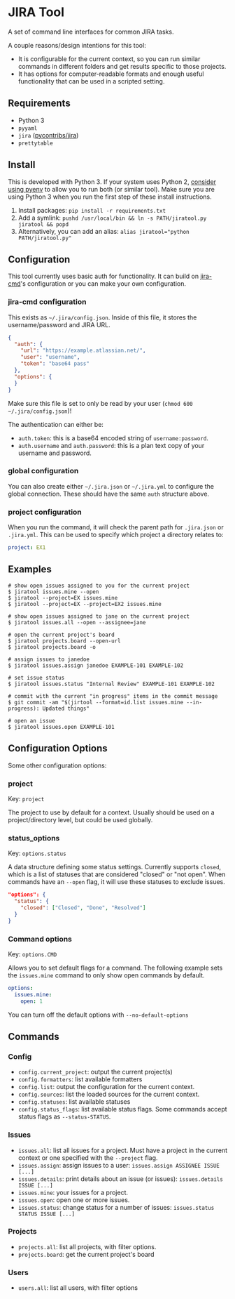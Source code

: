 # JIRA Tool

A set of command line interfaces for common JIRA tasks.

A couple reasons/design intentions for this tool:

* It is configurable for the current context, so you can run similar commands in
  different folders and get results specific to those projects.
* It has options for computer-readable formats and enough useful functionality
  that can be used in a scripted setting.

## Requirements

* Python 3
* `pyyaml`
* `jira` ([pycontribs/jira](https://github.com/pycontribs/jira))
* `prettytable`

## Install

This is developed with Python 3. If your system uses Python 2, [consider using pyenv](https://github.com/yyuu/pyenv) to allow you to run both (or similar tool). Make sure you are using Python 3 when you run the first step of these install instructions.

1. Install packages: `pip install -r requirements.txt`
1. Add a symlink: `pushd /usr/local/bin && ln -s PATH/jiratool.py jiratool && popd`
1. Alternatively, you can add an alias: `alias jiratool="python PATH/jiratool.py"`

## Configuration

This tool currently uses basic auth for functionality. It can build on [jira-cmd](https://github.com/germanrcuriel/jira-cmd)'s configuration or you can make your own configuration.

### jira-cmd configuration

This exists as `~/.jira/config.json`. Inside of this file, it stores the username/password and JIRA URL.

```json
{
  "auth": {
    "url": "https://example.atlassian.net/",
    "user": "username",
    "token": "base64 pass"
  },
  "options": {
  }
}
```

Make sure this file is set to only be read by your user (`chmod 600 ~/.jira/config.json`)!

The authentication can either be:

* `auth.token`: this is a base64 encoded string of `username:password`.
* `auth.username` and `auth.password`: this is a plan text copy of your username and password.

### global configuration

You can also create either `~/.jira.json` or `~/.jira.yml` to configure the global connection. These should have the same `auth` structure above.

### project configuration

When you run the command, it will check the parent path for `.jira.json` or `.jira.yml`. This can be used to specify which project a directory relates to:

```yaml
project: EX1
```

## Examples

```shell
# show open issues assigned to you for the current project
$ jiratool issues.mine --open
$ jiratool --project=EX issues.mine
$ jiratool --project=EX --project=EX2 issues.mine

# show open issues assigned to jane on the current project
$ jiratool issues.all --open --assignee=jane

# open the current project's board
$ jiratool projects.board --open-url
$ jiratool projects.board -o

# assign issues to janedoe
$ jiratool issues.assign janedoe EXAMPLE-101 EXAMPLE-102

# set issue status
$ jiratool issues.status "Internal Review" EXAMPLE-101 EXAMPLE-102

# commit with the current "in progress" items in the commit message
$ git commit -am "$(jirtool --format=id.list issues.mine --in-progress): Updated things"

# open an issue
$ jiratool issues.open EXAMPLE-101
```

## Configuration Options

Some other configuration options:

### project

Key: `project`

The project to use by default for a context. Usually should be used on a project/directory level, but could be used globally.

### status_options

Key: `options.status`

A data structure defining some status settings. Currently supports `closed`, which is a list of statuses that are considered "closed" or "not open". When commands have an `--open` flag, it will use these statuses to exclude issues.

```json
"options": {
  "status": {
    "closed": ["Closed", "Done", "Resolved"]
  }
}
```

### Command options

Key: `options.CMD`

Allows you to set default flags for a command. The following example sets the `issues.mine` command to only show open commands by default.

```yaml
options:
  issues.mine:
    open: 1
```

You can turn off the default options with `--no-default-options`

## Commands

### Config

* `config.current_project`: output the current project(s)
* `config.formatters`: list available formatters
* `config.list`: output the configuration for the current context.
* `config.sources`: list the loaded sources for the current context.
* `config.statuses`: list available statuses
* `config.status_flags`: list available status flags. Some commands accept status flags as `--status-STATUS`.

### Issues

* `issues.all`: list all issues for a project. Must have a project in the current context or one specified with the `--project` flag.
* `issues.assign`: assign issues to a user: `issues.assign ASSIGNEE ISSUE [...]`
* `issues.details`: print details about an issue (or issues): `issues.details ISSUE [...]`
* `issues.mine`: your issues for a project.
* `issues.open`: open one or more issues.
* `issues.status`: change status for a number of issues: `issues.status STATUS ISSUE [...]`

### Projects

* `projects.all`: list all projects, with filter options.
* `projects.board`: get the current project's board

### Users

* `users.all`: list all users, with filter options
